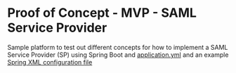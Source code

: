 # Proof of Concept - MVP - SAML Service Provider

Sample platform to test out different concepts 
for how to implement a SAML Service Provider (SP)
using Spring Boot and [application.yml](src/main/resources/application.yml)
and an example [Spring XML configuration file](src/main/resources/applicationContext.xml)
